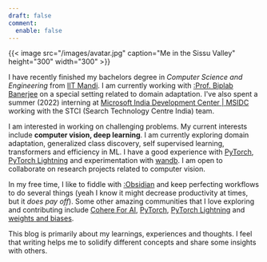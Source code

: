 ```yaml
---
draft: false
comment:
  enable: false
---
```

{{< image src="/images/avatar.jpg" caption="Me in the Sissu Valley" height="300" width="300" >}}

I have recently finished my bachelors degree in *Computer Science and Engineering* from [IIT Mandi](https://www.iitmandi.ac.in/). I am currently working with [:Prof. Biplab Banerjee](https://biplab-banerjee.github.io/index.html) on a special setting related to domain adaptation. I've also spent a summer (2022) interning at [Microsoft India Development Center | MSIDC](https://www.microsoft.com/en-in/msidc) working with the STCI (Search Technology Centre India) team.

I am interested in working on challenging problems. My current interests include **computer vision, deep learning**. I am currently exploring domain adaptation, generalized class discovery, self supervised learning, transformers and efficiency in ML. I have a good experience with [PyTorch](https://pytorch.org/), [PyTorch Lightning](https://www.pytorchlightning.ai/index.html) and experimentation with [wandb](https://wandb.ai). I am open to collaborate on research projects related to computer vision.

In my free time, I like to fiddle with [:Obsidian](https://obsidian.md/) and keep perfecting workflows to do several things (yeah I know it might decrease productivity at times, but it *does pay off*). Some other amazing communities that I love exploring and contributing include [Cohere For AI](https://cohere.for.ai/), [PyTorch](https://pytorch.org/), [PyTorch Lightning](https://www.pytorchlightning.ai/index.html) and [weights and biases](https://wandb.ai).

This blog is primarily about my learnings, experiences and thoughts. I feel that writing helps me to solidify different concepts and share some insights with others.